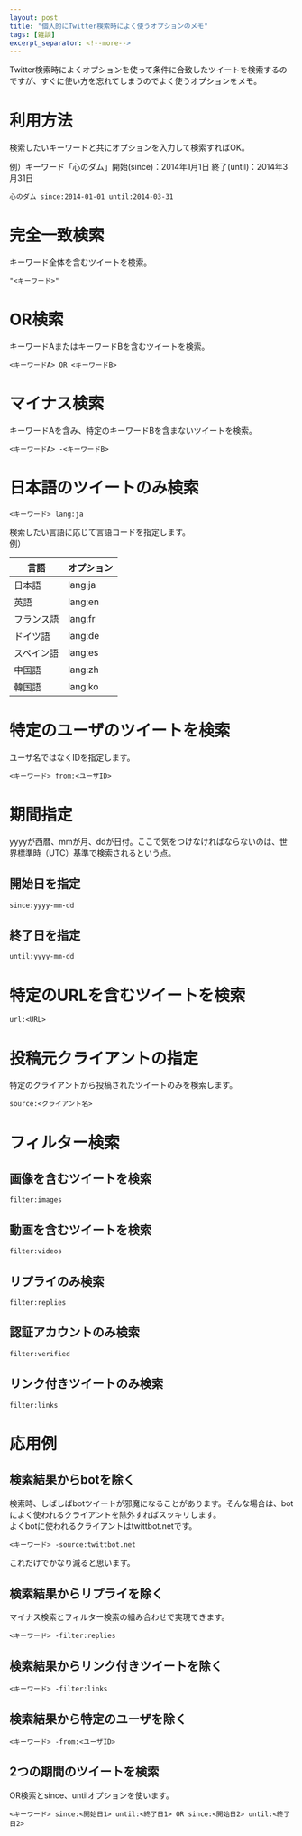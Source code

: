 ```yaml
---
layout: post
title: "個人的にTwitter検索時によく使うオプションのメモ"
tags: [雑談]
excerpt_separator: <!--more-->
---
```


Twitter検索時によくオプションを使って条件に合致したツイートを検索するのですが、すぐに使い方を忘れてしまうのでよく使うオプションをメモ。

<!--more-->  

# 利用方法

検索したいキーワードと共にオプションを入力して検索すればOK。  

例）キーワード「心のダム」開始(since)：2014年1月1日 終了(until)：2014年3月31日

```
心のダム since:2014-01-01 until:2014-03-31
```



# 完全一致検索

キーワード全体を含むツイートを検索。

```
"<キーワード>"
```



# OR検索

キーワードAまたはキーワードBを含むツイートを検索。

```
<キーワードA> OR <キーワードB>
```



# マイナス検索

キーワードAを含み、特定のキーワードBを含まないツイートを検索。

```
<キーワードA> -<キーワードB>
```



# 日本語のツイートのみ検索

```
<キーワード> lang:ja
```

検索したい言語に応じて言語コードを指定します。  
例）

| 言語       | オプション |
| ---------- | ---------- |
| 日本語     | lang:ja    |
| 英語       | lang:en    |
| フランス語 | lang:fr    |
| ドイツ語   | lang:de    |
| スペイン語 | lang:es    |
| 中国語     | lang:zh    |
| 韓国語     | lang:ko    |



# 特定のユーザのツイートを検索

ユーザ名ではなくIDを指定します。

```
<キーワード> from:<ユーザID>
```



# 期間指定

yyyyが西暦、mmが月、ddが日付。ここで気をつけなければならないのは、世界標準時（UTC）基準で検索されるという点。

## 開始日を指定

```
since:yyyy-mm-dd
```

## 終了日を指定

```
until:yyyy-mm-dd
```

# 特定のURLを含むツイートを検索

```
url:<URL>
```



# 投稿元クライアントの指定

特定のクライアントから投稿されたツイートのみを検索します。

```
source:<クライアント名>
```



# フィルター検索

## 画像を含むツイートを検索

```
filter:images
```

## 動画を含むツイートを検索

```
filter:videos
```

## リプライのみ検索

```
filter:replies
```

## 認証アカウントのみ検索

```
filter:verified
```

## リンク付きツイートのみ検索

```
filter:links
```



# 応用例

## 検索結果からbotを除く

検索時、しばしばbotツイートが邪魔になることがあります。そんな場合は、botによく使われるクライアントを除外すればスッキリします。  
よくbotに使われるクライアントはtwittbot.netです。

```
<キーワード> -source:twittbot.net
```

これだけでかなり減ると思います。

## 検索結果からリプライを除く

マイナス検索とフィルター検索の組み合わせで実現できます。

```
<キーワード> -filter:replies
```

## 検索結果からリンク付きツイートを除く

```
<キーワード> -filter:links
```

## 検索結果から特定のユーザを除く

```
<キーワード> -from:<ユーザID>
```

## 2つの期間のツイートを検索

OR検索とsince、untilオプションを使います。

```
<キーワード> since:<開始日1> until:<終了日1> OR since:<開始日2> until:<終了日2>
```

